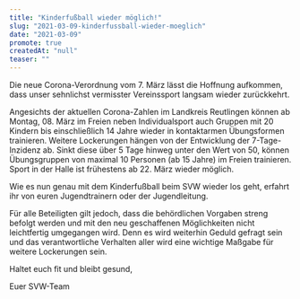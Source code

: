 ```yaml
---
title: "Kinderfußball wieder möglich!"
slug: "2021-03-09-kinderfussball-wieder-moeglich"
date: "2021-03-09"
promote: true
createdAt: "null"
teaser: ""
---
```

Die neue Corona-Verordnung vom 7. März lässt die Hoffnung aufkommen, dass unser sehnlichst vermisster Vereinssport langsam wieder zurückkehrt.


Angesichts der aktuellen Corona-Zahlen im Landkreis Reutlingen können ab Montag, 08. März im Freien neben Individualsport auch Gruppen mit 20 Kindern bis einschließlich 14 Jahre wieder in kontaktarmen Übungsformen trainieren. Weitere Lockerungen hängen von der Entwicklung der 7-Tage-Inzidenz ab. Sinkt diese über 5 Tage hinweg unter den Wert von 50, können Übungsgruppen von maximal 10 Personen (ab 15 Jahre) im Freien trainieren. Sport in der Halle ist frühestens ab 22. März wieder möglich.


Wie es nun genau mit dem Kinderfußball beim SVW wieder los geht, erfahrt ihr von euren Jugendtrainern oder der Jugendleitung.


Für alle Beteiligten gilt jedoch, dass die behördlichen Vorgaben streng befolgt werden und mit den neu geschaffenen Möglichkeiten nicht leichtfertig umgegangen wird. Denn es wird weiterhin Geduld gefragt sein und das verantwortliche Verhalten aller wird eine wichtige Maßgabe für weitere Lockerungen sein.


Haltet euch fit und bleibt gesund,


Euer SVW-Team
